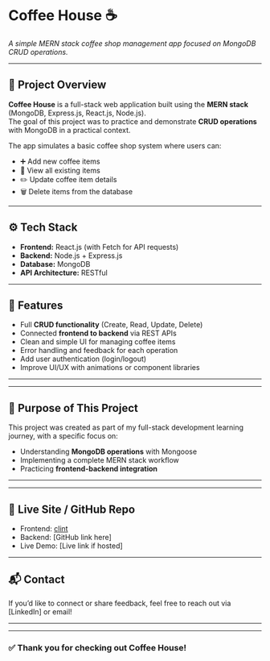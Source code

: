 # Coffee House ☕  
*A simple MERN stack coffee shop management app focused on MongoDB CRUD operations.*

---

## 📝 Project Overview

**Coffee House** is a full-stack web application built using the **MERN stack** (MongoDB, Express.js, React.js, Node.js).  
The goal of this project was to practice and demonstrate **CRUD operations** with MongoDB in a practical context.

The app simulates a basic coffee shop system where users can:

- ➕ Add new coffee items  
- 📄 View all existing items  
- ✏️ Update coffee item details  
- 🗑️ Delete items from the database

---

## ⚙️ Tech Stack

- **Frontend:** React.js (with Fetch for API requests)
- **Backend:** Node.js + Express.js
- **Database:** MongoDB 
- **API Architecture:** RESTful

---

## 🚀 Features

- Full **CRUD functionality** (Create, Read, Update, Delete)
- Connected **frontend to backend** via REST APIs
- Clean and simple UI for managing coffee items
- Error handling and feedback for each operation
- Add user authentication (login/logout)
- Improve UI/UX with animations or component libraries

---


---

## 🎯 Purpose of This Project

This project was created as part of my full-stack development learning journey, with a specific focus on:

- Understanding **MongoDB operations** with Mongoose
- Implementing a complete MERN stack workflow
- Practicing **frontend-backend integration**

---

---

## 🔗 Live Site / GitHub Repo

- Frontend: [clint](https://github.com/ChibgatullahMinhaz/Coffee-house)
- Backend: [GitHub link here]
- Live Demo: [Live link if hosted]

---

## 📬 Contact

If you’d like to connect or share feedback, feel free to reach out via [LinkedIn] or email!

---



---

### ✅ Thank you for checking out Coffee House!
